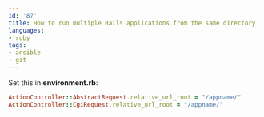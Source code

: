 ```yaml
---
id: '87'
title: How to run multiple Rails applications from the same directory
languages:
- ruby
tags:
- ansible
- git
---
```

Set this in **environment.rb**:


```ruby
ActionController::AbstractRequest.relative_url_root = "/appname/"
ActionController::CgiRequest.relative_url_root = "/appname/"
```
    

